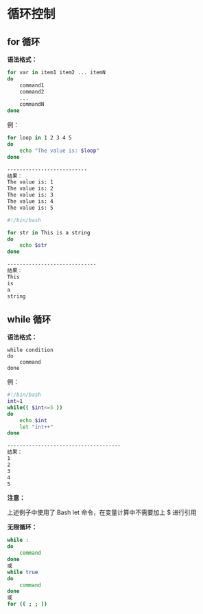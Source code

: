 # 循环控制

## for 循环

**语法格式：**

```bash
for var in item1 item2 ... itemN
do
    command1
    command2
    ...
    commandN
done
```

例：

```bash
for loop in 1 2 3 4 5
do
    echo "The value is: $loop"
done

--------------------------
结果：
The value is: 1
The value is: 2
The value is: 3
The value is: 4
The value is: 5
```

```bash
#!/bin/bash

for str in This is a string
do
    echo $str
done

-----------------------------
结果：
This
is
a
string
```

## while 循环

**语法格式：**

```
while condition
do
    command
done
```

例：

```bash
#!/bin/bash
int=1
while(( $int<=5 ))
do
    echo $int
    let "int++"
done

-------------------------------------
结果：
1
2
3
4
5
```

**注意：**

上述例子中使用了 Bash let 命令，在变量计算中不需要加上 $ 进行引用

**无限循环：**

```bash
while :
do
    command
done
或
while true
do
    command
done
或
for (( ; ; ))
```

